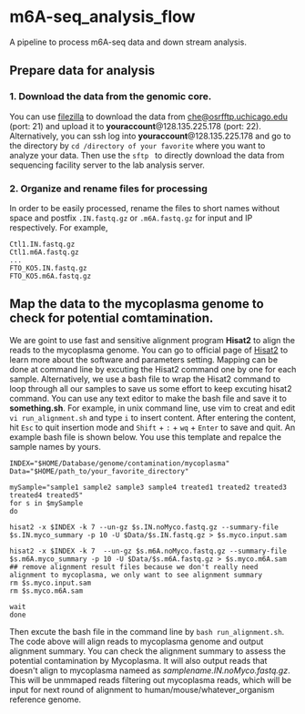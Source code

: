 # m6A-seq_analysis_flow
A pipeline to process m6A-seq data and down stream analysis. 

## Prepare data for analysis
### 1. Download the data from the genomic core. 
You can use [filezilla](https://filezilla-project.org/download.php?type=client) to download the data from che@osrfftp.uchicago.edu (port: 21) and upload it to **youraccount**@128.135.225.178 (port: 22). 
Alternatively, you can ssh log into **youraccount**@128.135.225.178 and go to the directory by `cd /directory of your favorite` where you want to analyze your data. Then use the `sftp ` to directly download the data from sequencing facility server to the lab analysis server. 

### 2. Organize and rename files for processing
In order to be easily processed, rename the files to short names without space and postfix `.IN.fastq.gz` or `.m6A.fastq.gz` for input and IP respectively. 
For example, 
```
Ctl1.IN.fastq.gz
Ctl1.m6A.fastq.gz
...
FTO_KO5.IN.fastq.gz
FTO_KO5.m6A.fastq.gz
```

## Map the data to the mycoplasma genome to check for potential comtamination.
We are goint to use fast and sensitive alignment program **Hisat2** to align the reads to the mycoplasma genome. You can go to official page of [Hisat2](https://ccb.jhu.edu/software/hisat2/index.shtml) to learn more about the software and parameters setting. 
Mapping can be done at command line by excuting the Hisat2 command one by one for each sample. Alternatively, we use a bash file to wrap the Hisat2 command to loop through all our samples to save us some effort to keep excuting hisat2 command. 
You can use any text editor to make the bash file and save it to **something.sh**. For example, in unix command line, use vim to creat and edit `vi run_alignment.sh` and type `i` to insert content. After entering the content, hit `Esc` to quit insertion mode and `Shift` + `:` + `wq` + `Enter` to save and quit. 
An example bash file is shown below. You use this template and repalce the sample names by yours. 
```
INDEX="$HOME/Database/genome/contamination/mycoplasma"
Data="$HOME/path_to/your_favorite_directory"

mySample="sample1 sample2 sample3 sample4 treated1 treated2 treated3 treated4 treated5"
for s in $mySample
do 

hisat2 -x $INDEX -k 7 --un-gz $s.IN.noMyco.fastq.gz --summary-file $s.IN.myco_summary -p 10 -U $Data/$s.IN.fastq.gz > $s.myco.input.sam

hisat2 -x $INDEX -k 7  --un-gz $s.m6A.noMyco.fastq.gz --summary-file $s.m6A.myco_summary -p 10 -U $Data/$s.m6A.fastq.gz > $s.myco.m6A.sam
## remove alignment result files because we don't really need alignment to mycoplasma, we only want to see alignment summary
rm $s.myco.input.sam
rm $s.myco.m6A.sam 

wait
done
```
Then excute the bash file in the command line by `bash run_alignment.sh`. 
The code above will align reads to mycoplasma genome and output alignment summary. You can check the alignment summary to assess the potential contamination by Mycoplasma.
It will also output reads that doesn't align to mycoplasma nameed as *samplename.IN.noMyco.fastq.gz*. This will be unmmaped reads filtering out mycoplasma reads, which will be input for next round of alignment to human/mouse/whatever_organism reference genome.

